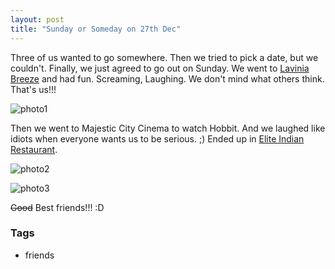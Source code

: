 ```yaml
---
layout: post
title: "Sunday or Someday on 27th Dec"
---
```


Three of us wanted to go somewhere. Then we tried to pick a date, but we couldn't. Finally, we just agreed to go out on Sunday. We went to [Lavinia Breeze](http://www.laviniabreeze.lk/) and had fun. Screaming, Laughing. We don't mind what others think. That's us!!!

![photo1](http://4.bp.blogspot.com/-kPXd1tO4Yug/VMQOZj_d8FI/AAAAAAAABL4/Pb1rF8m-gHI/s1600/ss.jpg)

Then we went to Majestic City Cinema to watch Hobbit. And we laughed like idiots when everyone wants us to be serious. ;) Ended up in [Elite Indian Restaurant](http://www.yamu.lk/place/elite-indian-restaurant/).

![photo2](http://1.bp.blogspot.com/-m58pG7IfuIA/VMQQPmXhkOI/AAAAAAAABME/fYx1rFwI_T8/s1600/ss1.jpg)

![photo3](http://2.bp.blogspot.com/-ZsiVArT9eO4/VMQQWdgMTpI/AAAAAAAABMM/l_iSI8xpgwk/s1600/ss2.jpg)

~~Good~~ Best friends!!! :D

### Tags

- friends

